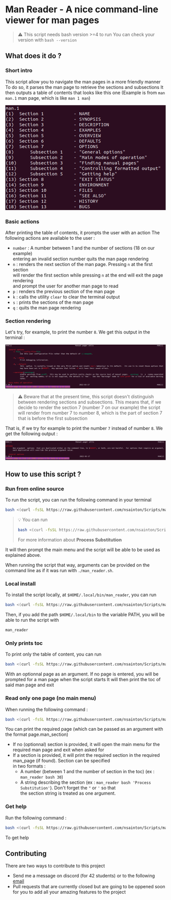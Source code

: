 # Man Reader - A nice command-line viewer for man pages

> :warning: This script needs bash version >=4 to run
> You can check your version with `bash --version`

## What does it do ?

### Short intro

This script allow you to navigate the man pages in a more friendly manner
To do so, it parses the man page to retrieve the sections and subsections
It then outputs a table of contents that looks like this one
(Example is from `man man.1` man page, which is like `man 1 man`)

![man 1 man table of contents](/assets/man1_toc.png "man 1 man")

### Basic actions

After printing the table of contents, it prompts the user with an action
The following actions are available to the user :
- `number` : A number between 1 and the number of sections (18 on our example) \
entering an invalid section number quits the man page rendering
- `n` : renders the next section of the man page. Pressing `n` at the first section \
will render the first section while pressing `n` at the end will exit the page rendering \
and prompt the user for another man page to read
- `p` : renders the previous section of the man page
- `k` : calls the utility `clear` to clear the terminal output
- `s` : prints the sections of the man page
- `q` : quits the man page rendering


### Section rendering

Let's try, for example, to print the number `8`. We get this output in the terminal :

![man.1 section 7.1](/assets/man1-8.png "section 7.1 of man in section 1")

> :warning: Beware that at the present time, this script doesn't distinguish between rendering
> sections and subsections. This means that, if we decide to render the section 7 (number 7 on our example)
> the script will render from number 7 to number 8, which is the part of section 7 that is before the first
> subsection

That is, if we try for example to print the number `7` instead of number `8`. We get the following output :

![man.1 section 7](/assets/man1-7.png "section 7 of man in section 1")

## How to use this script ?

### Run from online source

To run the script, you can run the following command in your terminal

```bash
bash <(curl -fsSL https://raw.githubusercontent.com/nsainton/Scripts/main/man_reader.sh)
```

<blockquote>

:bulb: You can run 
```bash
bash <(curl -fsSL https://raw.githubusercontent.com/nsainton/Scripts/main/man_reader.sh) bash 30
```
For more information about **Process Substitution**

</blockquote>

It will then prompt the main menu and the script will be able to be used as explained above.

When running the script that way, arguments can be provided on the command line as if it was run with `./man_reader.sh`.

### Local install

To install the script locally, at `$HOME/.local/bin/man_reader`, you can run 
```bash
bash <(curl -fsSL https://raw.githubusercontent.com/nsainton/Scripts/main/man_reader.sh) -i
```
Then, if you add the path `$HOME/.local/bin` to the variable PATH, you will be able to run the script with
```bash
man_reader
```

### Only prints toc

To print only the table of content, you can run
```bash
bash <(curl -fsSL https://raw.githubusercontent.com/nsainton/Scripts/main/man_reader.sh) -l [page]
```
With an optionnal page as an argument. If no page is entered, you will be prompted for a man page when the script starts
It will then print the toc of said man page and exit

### Read only one page (no main menu)

When running the following command :
```bash
bash <(curl -fsSL https://raw.githubusercontent.com/nsainton/Scripts/main/man_reader.sh) page [section]
```
You can print the required page (which can be passed as an argument with the format page.man\_section)
- If no (optionnal) section is provided, it will open the main menu for the required man page and exit when asked for
- If a section is provided, it will print the required section in the required man\_page (if found). Section can be specified \
in two formats :
	- A number (between 1 and the number of section in the toc) (ex : `man_reader bash 30`)
	- A string describing the section (ex : `man_reader bash 'Process Substitution'`). Don't forget the `"` or `'` so that \
the section string is treated as one argument.

### Get help

Run the following command :
```bash
bash <(curl -fsSL https://raw.githubusercontent.com/nsainton/Scripts/main/man_reader.sh) -h
```
To get help

## Contributing

There are two ways to contribute to this project
- Send me a message on discord (for 42 students) or to the following [email](mailto:nsainton@student.42.fr?subject=[man_reader])
- Pull requests that are currently closed but are going to be oppened soon for you to add all your amazing features to the project
